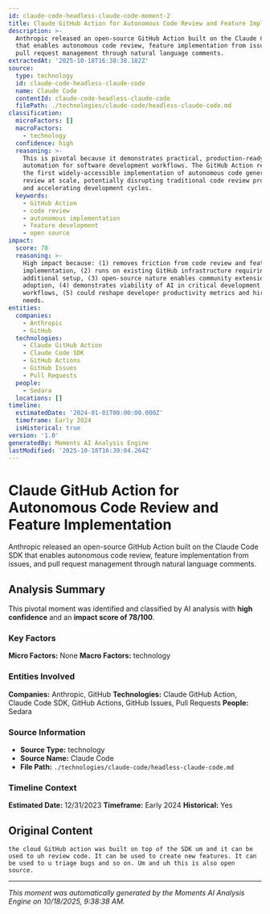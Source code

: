 ```yaml
---
id: claude-code-headless-claude-code-moment-2
title: Claude GitHub Action for Autonomous Code Review and Feature Implementation
description: >-
  Anthropic released an open-source GitHub Action built on the Claude Code SDK
  that enables autonomous code review, feature implementation from issues, and
  pull request management through natural language comments.
extractedAt: '2025-10-18T16:38:38.182Z'
source:
  type: technology
  id: claude-code-headless-claude-code
  name: Claude Code
  contentId: claude-code-headless-claude-code
  filePath: ./technologies/claude-code/headless-claude-code.md
classification:
  microFactors: []
  macroFactors:
    - technology
  confidence: high
  reasoning: >-
    This is pivotal because it demonstrates practical, production-ready AI
    automation for software development workflows. The GitHub Action represents
    the first widely-accessible implementation of autonomous code generation and
    review at scale, potentially disrupting traditional code review processes
    and accelerating development cycles.
  keywords:
    - GitHub Action
    - code review
    - autonomous implementation
    - feature development
    - open source
impact:
  score: 78
  reasoning: >-
    High impact because: (1) removes friction from code review and feature
    implementation, (2) runs on existing GitHub infrastructure requiring no
    additional setup, (3) open-source nature enables community extensions and
    adoption, (4) demonstrates viability of AI in critical development
    workflows, (5) could reshape developer productivity metrics and hiring
    needs.
entities:
  companies:
    - Anthropic
    - GitHub
  technologies:
    - Claude GitHub Action
    - Claude Code SDK
    - GitHub Actions
    - GitHub Issues
    - Pull Requests
  people:
    - Sedara
  locations: []
timeline:
  estimatedDate: '2024-01-01T00:00:00.000Z'
  timeframe: Early 2024
  isHistorical: true
version: '1.0'
generatedBy: Moments AI Analysis Engine
lastModified: '2025-10-18T16:39:04.264Z'
---
```

# Claude GitHub Action for Autonomous Code Review and Feature Implementation

Anthropic released an open-source GitHub Action built on the Claude Code SDK that enables autonomous code review, feature implementation from issues, and pull request management through natural language comments.

## Analysis Summary

This pivotal moment was identified and classified by AI analysis with **high confidence** and an **impact score of 78/100**.

### Key Factors

**Micro Factors:** None
**Macro Factors:** technology

### Entities Involved

**Companies:** Anthropic, GitHub
**Technologies:** Claude GitHub Action, Claude Code SDK, GitHub Actions, GitHub Issues, Pull Requests
**People:** Sedara


### Source Information

- **Source Type:** technology
- **Source Name:** Claude Code
- **File Path:** `./technologies/claude-code/headless-claude-code.md`

### Timeline Context

**Estimated Date:** 12/31/2023
**Timeframe:** Early 2024
**Historical:** Yes

## Original Content

```
the cloud GitHub action was built on top of the SDK um and it can be used to uh review code. It can be used to create new features. It can be used to u triage bugs and so on. Um and uh this is also open source.
```

---

*This moment was automatically generated by the Moments AI Analysis Engine on 10/18/2025, 9:38:38 AM.*

